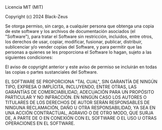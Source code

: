 Licencia MIT (MIT)

Copyright (c) 2024 Black-Zeus

Se otorga permiso, sin cargo, a cualquier persona que obtenga una copia
de este software y los archivos de documentación asociados (el "Software"), para tratar
el Software sin restricción, incluidos, entre otros, los derechos
de usar, copiar, modificar, fusionar, publicar, distribuir, sublicenciar y/o vender
copias del Software, y para permitir que las personas a quienes se les
proporciona el Software lo hagan, sujeto a las siguientes condiciones:

El aviso de copyright anterior y este aviso de permiso se incluirán en todas
las copias o partes sustanciales del Software.

EL SOFTWARE SE PROPORCIONA "TAL CUAL", SIN GARANTÍA DE NINGÚN TIPO, EXPRESA O
IMPLÍCITA, INCLUYENDO, ENTRE OTRAS, LAS GARANTÍAS DE COMERCIABILIDAD,
ADECUACIÓN PARA UN PROPÓSITO PARTICULAR Y NO INFRACCIÓN. EN NINGÚN CASO LOS
AUTORES O TITULARES DE LOS DERECHOS DE AUTOR SERÁN RESPONSABLES DE NINGUNA RECLAMACIÓN, DAÑO U OTRA
RESPONSABILIDAD, YA SEA EN UNA ACCIÓN CONTRACTUAL, AGRAVIO O DE OTRO MODO, QUE SURJA DE,
A PARTE DE O EN CONEXIÓN CON EL SOFTWARE O EL USO U OTRAS OPERACIONES EN EL
SOFTWARE.
